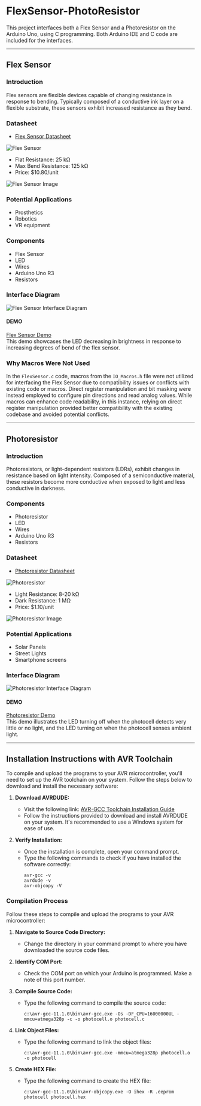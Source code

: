 # FlexSensor-PhotoResistor

This project interfaces both a Flex Sensor and a Photoresistor on the Arduino Uno, using C programming. Both Arduino IDE and C code are included for the interfaces.

---

## Flex Sensor

### Introduction
Flex sensors are flexible devices capable of changing resistance in response to bending. Typically composed of a conductive ink layer on a flexible substrate, these sensors exhibit increased resistance as they bend.

### Datasheet
- [Flex Sensor Datasheet](https://www.sparkfun.com/datasheets/Sensors/Flex/flex22.pdf)  

![Flex Sensor](https://github.com/marguerites20/FlexSensor-PhotoResistor/assets/93600413/810422f2-584c-49a0-aa4f-f394cb02c3e5)

- Flat Resistance: 25 kΩ
- Max Bend Resistance: 125 kΩ
- Price: $10.80/unit

![Flex Sensor Image](https://github.com/marguerites20/FlexSensor-PhotoResistor/assets/93600413/68bdbe76-3e5a-489e-87c5-1f6c567287f9)

### Potential Applications
- Prosthetics
- Robotics
- VR equipment

### Components
- Flex Sensor
- LED
- Wires
- Arduino Uno R3
- Resistors

### Interface Diagram
![Flex Sensor Interface Diagram](https://github.com/marguerites20/FlexSensor-PhotoResistor/assets/93600413/831caffc-bcc0-4ec1-bcfd-e73711961660)

#### DEMO
[Flex Sensor Demo](https://youtube.com/shorts/1NMFAQ1FsDk)  
This demo showcases the LED decreasing in brightness in response to increasing degrees of bend of the flex sensor.

### Why Macros Were Not Used
In the `FlexSensor.c` code, macros from the `IO_Macros.h` file were not utilized for interfacing the Flex Sensor due to compatibility issues or conflicts with existing code or macros. Direct register manipulation and bit masking were instead employed to configure pin directions and read analog values. While macros can enhance code readability, in this instance, relying on direct register manipulation provided better compatibility with the existing codebase and avoided potential conflicts.

---

## Photoresistor

### Introduction
Photoresistors, or light-dependent resistors (LDRs), exhibit changes in resistance based on light intensity. Composed of a semiconductive material, these resistors become more conductive when exposed to light and less conductive in darkness.

### Components
- Photoresistor
- LED
- Wires
- Arduino Uno R3
- Resistors

### Datasheet
- [Photoresistor Datasheet](https://cdn.sparkfun.com/datasheets/Sensors/LightImaging/SEN-09088.pdf)  

![Photoresistor](https://github.com/marguerites20/FlexSensor-PhotoResistor/assets/93600413/7463fe23-b0e6-4b47-b8d1-0c6859656632)

- Light Resistance: 8-20 kΩ
- Dark Resistance: 1 MΩ
- Price: $1.10/unit

![Photoresistor Image](https://github.com/marguerites20/FlexSensor-PhotoResistor/assets/93600413/a537ebcd-1bd4-4c1e-a473-658043cf4d55)

### Potential Applications
- Solar Panels
- Street Lights
- Smartphone screens

### Interface Diagram
![Photoresistor Interface Diagram](https://github.com/marguerites20/FlexSensor-PhotoResistor/assets/93600413/59f05fc5-91e5-464a-afca-02a69c76bfc6)

#### DEMO
[Photoresistor Demo](https://www.youtube.com/shorts/9hsHc4YJ9Aw)  
This demo illustrates the LED turning off when the photocell detects very little or no light, and the LED turning on when the photocell senses ambient light.

---

## Installation Instructions with AVR Toolchain

To compile and upload the programs to your AVR microcontroller, you'll need to set up the AVR toolchain on your system. Follow the steps below to download and install the necessary software:

1. **Download AVRDUDE:**
   - Visit the following link: [AVR-GCC Toolchain Installation Guide](https://tinusaur.com/guides/avr-gcc-toolchain/)
   - Follow the instructions provided to download and install AVRDUDE on your system. It's recommended to use a Windows system for ease of use.

2. **Verify Installation:**
   - Once the installation is complete, open your command prompt.
   - Type the following commands to check if you have installed the software correctly:
     ```
     avr-gcc -v
     avrdude -v
     avr-objcopy -V
     ```

### Compilation Process

Follow these steps to compile and upload the programs to your AVR microcontroller:

1. **Navigate to Source Code Directory:**
   - Change the directory in your command prompt to where you have downloaded the source code files.

2. **Identify COM Port:**
   - Check the COM port on which your Arduino is programmed. Make a note of this port number.

3. **Compile Source Code:**
   - Type the following command to compile the source code:
     ```
     c:\avr-gcc-11.1.0\bin\avr-gcc.exe -Os -DF_CPU=16000000UL -mmcu=atmega328p -c -o photocell.o photocell.c
     ```

4. **Link Object Files:**
   - Type the following command to link the object files:
     ```
     c:\avr-gcc-11.1.0\bin\avr-gcc.exe -mmcu=atmega328p photocell.o -o photocell
     ```

5. **Create HEX File:**
   - Type the following command to create the HEX file:
     ```
     c:\avr-gcc-11.1.0\bin\avr-objcopy.exe -O ihex -R .eeprom photocell photocell.hex
     ```

